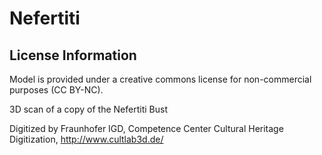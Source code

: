# Nefertiti

## License Information

Model is provided under a creative commons license for non-commercial purposes (CC BY-NC).

3D scan of a copy of the Nefertiti Bust

Digitized by Fraunhofer IGD, Competence Center Cultural Heritage Digitization, http://www.cultlab3d.de/
